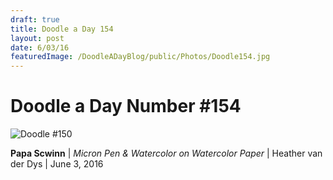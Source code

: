 ```yaml
---
draft: true
title: Doodle a Day 154
layout: post
date: 6/03/16
featuredImage: /DoodleADayBlog/public/Photos/Doodle154.jpg
---
```


# Doodle a Day Number #154

![Doodle #150](/DoodleADayBlog/public/Photos/Doodle154.jpg)

**Papa Scwinn** | *Micron Pen & Watercolor on Watercolor Paper*  | Heather van der Dys | June 3, 2016
